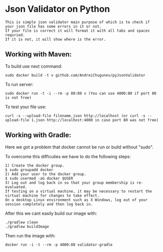 # Json Validator on Python
```
This is simple json validator main purpose of which is to check if your json file has some errors in it or not.
If your file is correct it will format it with all tabs and spaces requried.
If it is not, it will show where is the error.

```
## Working with Maven:
To build use next command:
```
sudo docker build -t v github.com/AndreiChugunov/pyJsonValidator
```
To run server:
```
sudo docker run -t -i --rm -p 80:80 v (You can use 4000:80 if port 80 is not free)
```
To test your file use:
```
curl -s --upload-file filename.json http://localhost (or curl -s --upload-file 1.json http://localhost:4000 in case port 80 was not free)
```

## Working with Gradle:
Here we got a problem that docker cannot be run or build without "sudo".


To overcome this difficulies we have to do the following steps:
```
1) Create the docker group.
$ sudo groupadd docker
2) Add your user to the docker group.
$ sudo usermod -aG docker $USER
3) Log out and log back in so that your group membership is re-evaluated.
If testing on a virtual machine, it may be necessary to restart the virtual machine for changes to take effect.
On a desktop Linux environment such as X Windows, log out of your session completely and then log back in.
```
After this we cant easily build our image with:
```
./gradlew clean
./gradlew buildImage
```
Then run the image with:
```
docker run -i -t --rm -p 4000:80 validator-gradle
```
